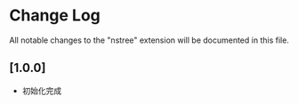 # Change Log
All notable changes to the "nstree" extension will be documented in this file.

## [1.0.0]
- 初始化完成